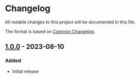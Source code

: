 # Changelog

All notable changes to this project will be documented in this file.

The format is based on [Common Changelog](https://common-changelog.org/).

[1.0.0]: https://github.com/chronicleprotocol/scribe/releases/tag/v1.0.0

## [1.0.0] - 2023-08-10

### Added

- Initial release
